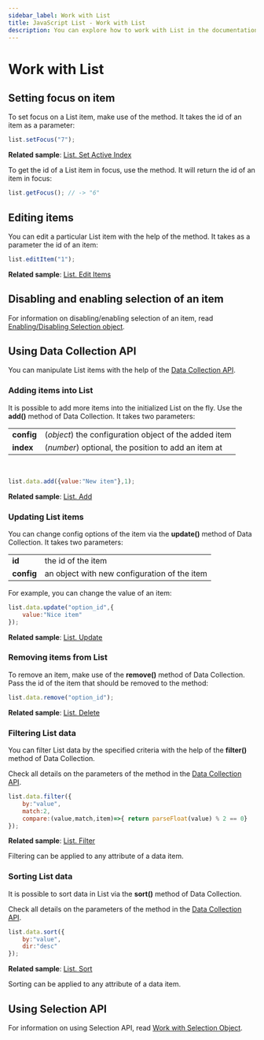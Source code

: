 ```yaml
---
sidebar_label: Work with List
title: JavaScript List - Work with List
description: You can explore how to work with List in the documentation of the DHTMLX JavaScript UI library. Browse developer guides and API reference, try out code examples and live demos, and download a free 30-day evaluation version of DHTMLX Suite 7.
---
```


# Work with List

## Setting focus on item

To set focus on a List item, make use of the [](list/api/list_setfocus_method.md) method. It takes the id of an item as a parameter:

~~~js
list.setFocus("7");
~~~

**Related sample**: [List. Set Active Index](https://snippet.dhtmlx.com/ermcjx3d)

To get the id of a List item in focus, use the [](list/api/list_getfocus_method.md) method. It will return the id of an item in focus:

~~~js
list.getFocus(); // -> "6"
~~~

## Editing items

You can edit a particular List item with the help of the [](list/api/list_edititem_method.md) method. It takes as a parameter the id of an item:

~~~js
list.editItem("1");
~~~

**Related sample**: [List. Edit Items](https://snippet.dhtmlx.com/6wsxgswc)

## Disabling and enabling selection of an item

For information on disabling/enabling selection of an item, read [Enabling/Disabling Selection object](list/usage_selection.md#enablingdisabling-selection-object).

## Using Data Collection API

You can manipulate List items with the help of the [Data Collection API](data_collection/index.md).

### Adding items into List

It is possible to add more items into the initialized List on the fly. Use the **add()** method of Data Collection. It takes two parameters:

<table>
	<tbody>
        <tr>
			<td><b>config</b></td>
			<td>(<i>object</i>) the configuration object of the added item</td>
		</tr>
        <tr>
			<td><b>index</b></td>
			<td>(<i>number</i>) optional, the position to add an item at</td>
		</tr>
    </tbody>
</table>
<br/>

~~~js
list.data.add({value:"New item"},1);
~~~

**Related sample**: [List. Add](https://snippet.dhtmlx.com/f7cbdiqg)

### Updating List items

You can change config options of the item via the **update()** method of Data Collection. It takes two parameters:

<table>
	<tbody>
        <tr>
			<td><b>id</b></td>
			<td>the id of the item</td>
		</tr>
        <tr>
			<td><b>config</b></td>
			<td>an object with new configuration of the item</td>
		</tr>
    </tbody>
</table>

For example, you can change the value of an item:

~~~js
list.data.update("option_id",{
	value:"Nice item"
});
~~~

**Related sample**: [List. Update](https://snippet.dhtmlx.com/6jpn7a6h)

### Removing items from List

To remove an item, make use of the **remove()** method of Data Collection. Pass the id of the item that should be removed to the method:

~~~js
list.data.remove("option_id");
~~~

**Related sample**: [List. Delete](https://snippet.dhtmlx.com/wmozu18g)

### Filtering List data

You can filter List data by the specified criteria with the help of the **filter()** method of Data Collection.

Check all details on the parameters of the method in the [Data Collection API](data_collection/index.md).

~~~js
list.data.filter({
	by:"value",
	match:2,
	compare:(value,match,item)=>{ return parseFloat(value) % 2 == 0}
});
~~~

**Related sample**: [List. Filter](https://snippet.dhtmlx.com/k8kvmy8v)

Filtering can be applied to any attribute of a data item.

### Sorting List data

It is possible to sort data in List via the **sort()** method of Data Collection.

Check all details on the parameters of the method in the [Data Collection API](data_collection/index.md).

~~~js
list.data.sort({ 
	by:"value",
	dir:"desc"
});
~~~

**Related sample**: [List. Sort](https://snippet.dhtmlx.com/876meu9a)

Sorting can be applied to any attribute of a data item.

## Using Selection API

For information on using Selection API, read [Work with Selection Object](list/usage_selection.md).
